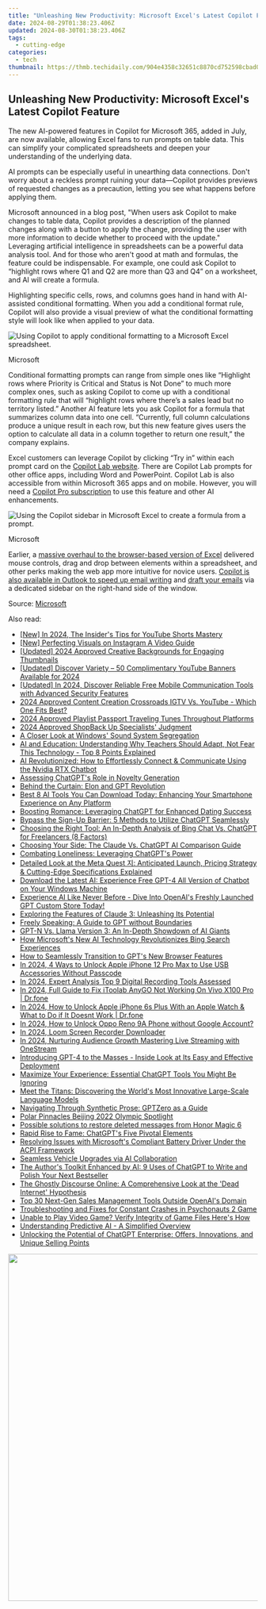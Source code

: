```yaml
---
title: "Unleashing New Productivity: Microsoft Excel's Latest Copilot Feature"
date: 2024-08-29T01:38:23.406Z
updated: 2024-08-30T01:38:23.406Z
tags:
  - cutting-edge
categories:
  - tech
thumbnail: https://thmb.techidaily.com/904e4358c32651c8870cd752598cbad0b1afa3205d185e4b265bf0a0d105bd32.jpg
---
```


## Unleashing New Productivity: Microsoft Excel's Latest Copilot Feature

The new AI-powered features in Copilot for Microsoft 365, added in July, are now available, allowing Excel fans to run prompts on table data. This can simplify your complicated spreadsheets and deepen your understanding of the underlying data.

 AI prompts can be especially useful in unearthing data connections. Don't worry about a reckless prompt ruining your data—Copilot provides previews of requested changes as a precaution, letting you see what happens before applying them.

 Microsoft announced in a blog post, "When users ask Copilot to make changes to table data, Copilot provides a description of the planned changes along with a button to apply the change, providing the user with more information to decide whether to proceed with the update." Leveraging artificial intelligence in spreadsheets can be a powerful data analysis tool. And for those who aren't good at math and formulas, the feature could be indispensable. For example, one could ask Copilot to “highlight rows where Q1 and Q2 are more than Q3 and Q4” on a worksheet, and AI will create a formula.

 Highlighting specific cells, rows, and columns goes hand in hand with AI-assisted conditional formatting. When you add a conditional format rule, Copilot will also provide a visual preview of what the conditional formatting style will look like when applied to your data.

![Using Copilot to apply conditional formatting to a Microsoft Excel spreadsheet.](https://static1.howtogeekimages.com/wordpress/wp-content/uploads/2024/08/microsoft-excel-copilot-ai-conditional-formatting-example.png) 

Microsoft

 Conditional formatting prompts can range from simple ones like “Highlight rows where Priority is Critical and Status is Not Done” to much more complex ones, such as asking Copilot to come up with a conditional formatting rule that will “highlight rows where there’s a sales lead but no territory listed.” Another AI feature lets you ask Copilot for a formula that summarizes column data into one cell. “Currently, full column calculations produce a unique result in each row, but this new feature gives users the option to calculate all data in a column together to return one result,” the company explains.

 Excel customers can leverage Copilot by clicking “Try in” within each prompt card on the [Copilot Lab website](https://copilot.cloud.microsoft/prompts). There are Copilot Lab prompts for other office apps, including Word and PowerPoint. Copilot Lab is also accessible from within Microsoft 365 apps and on mobile. However, you will need a [Copilot Pro subscription](https://snapchat-videos.techidaily.com/new-in-2024-transforming-old-images-into-snaps-on-snapchat/) to use this feature and other AI enhancements.

![Using the Copilot sidebar in Microsoft Excel to create a formula from a prompt.](https://static1.howtogeekimages.com/wordpress/wp-content/uploads/2024/08/microsoft-excel-copilot-ai-formula-creation-from-prompt.png) 

Microsoft

 Earlier, a [massive overhaul to the browser-based version of Excel](https://video-capture.techidaily.com/in-2024-capture-call-transcript-for-study/) delivered mouse controls, drag and drop between elements within a spreadsheet, and other perks making the web app more intuitive for novice users. [Copilot is also available in Outlook to speed up email writing](https://facebook.techidaily.com/rally-for-fame-strategies-to-boost-your-online-gathering/) and [draft your emails](https://buynow-tips.techidaily.com/furbo-dog-camera-review-the-best-overall/) via a dedicated sidebar on the right-hand side of the window.

 Source: [Microsoft](https://techcommunity.microsoft.com/t5/copilot-for-microsoft-365/what-s-new-in-copilot-july-2024/ba-p/4200439)

<ins class="adsbygoogle"
     style="display:block"
     data-ad-format="autorelaxed"
     data-ad-client="ca-pub-7571918770474297"
     data-ad-slot="1223367746"></ins>



<ins class="adsbygoogle"
     style="display:block"
     data-ad-client="ca-pub-7571918770474297"
     data-ad-slot="8358498916"
     data-ad-format="auto"
     data-full-width-responsive="true"></ins>

<span class="atpl-alsoreadstyle">Also read:</span>
<div><ul>
<li><a href="https://youtube-webster.techidaily.com/n-2024-the-insiders-tips-for-youtube-shorts-mastery/"><u>[New] In 2024, The Insider's Tips for YouTube Shorts Mastery</u></a></li>
<li><a href="https://instagram-clips.techidaily.com/new-perfecting-visuals-on-instagram-a-video-guide/"><u>[New] Perfecting Visuals on Instagram  A Video Guide</u></a></li>
<li><a href="https://facebook-record-videos.techidaily.com/updated-2024-approved-creative-backgrounds-for-engaging-thumbnails/"><u>[Updated] 2024 Approved  Creative Backgrounds for Engaging Thumbnails</u></a></li>
<li><a href="https://facebook-video-share.techidaily.com/updated-discover-variety-50-complimentary-youtube-banners-available-for-2024/"><u>[Updated] Discover Variety – 50 Complimentary YouTube Banners Available for 2024</u></a></li>
<li><a href="https://desktop-recording.techidaily.com/updated-in-2024-discover-reliable-free-mobile-communication-tools-with-advanced-security-features/"><u>[Updated] In 2024, Discover Reliable Free Mobile Communication Tools with Advanced Security Features</u></a></li>
<li><a href="https://youtube-video-recordings.techidaily.com/2024-approved-content-creation-crossroads-igtv-vs-youtube-which-one-fits-best/"><u>2024 Approved  Content Creation Crossroads  IGTV Vs. YouTube - Which One Fits Best?</u></a></li>
<li><a href="https://extra-skills.techidaily.com/2024-approved-playlist-passport-traveling-tunes-throughout-platforms/"><u>2024 Approved  Playlist Passport  Traveling Tunes Throughout Platforms</u></a></li>
<li><a href="https://visual-screen-recording.techidaily.com/2024-approved-shopback-up-specialists-judgment/"><u>2024 Approved  ShopBack Up Specialists' Judgment</u></a></li>
<li><a href="https://windows11.techidaily.com/a-closer-look-at-windows-sound-system-segregation/"><u>A Closer Look at Windows' Sound System Segregation</u></a></li>
<li><a href="https://tech-revival.techidaily.com/ai-and-education-understanding-why-teachers-should-adapt-not-fear-this-technology-top-8-points-explained/"><u>AI and Education: Understanding Why Teachers Should Adapt, Not Fear This Technology - Top 8 Points Explained</u></a></li>
<li><a href="https://tech-revival.techidaily.com/ai-revolutionized-how-to-effortlessly-connect-and-communicate-using-the-nvidia-rtx-chatbot/"><u>AI Revolutionized: How to Effortlessly Connect & Communicate Using the Nvidia RTX Chatbot</u></a></li>
<li><a href="https://tech-revival.techidaily.com/assessing-chatgpts-role-in-novelty-generation/"><u>Assessing ChatGPT's Role in Novelty Generation</u></a></li>
<li><a href="https://tech-revival.techidaily.com/behind-the-curtain-elon-and-gpt-revolution/"><u>Behind the Curtain: Elon and GPT Revolution</u></a></li>
<li><a href="https://tech-revival.techidaily.com/best-8-ai-tools-you-can-download-today-enhancing-your-smartphone-experience-on-any-platform/"><u>Best 8 AI Tools You Can Download Today: Enhancing Your Smartphone Experience on Any Platform</u></a></li>
<li><a href="https://tech-revival.techidaily.com/boosting-romance-leveraging-chatgpt-for-enhanced-dating-success/"><u>Boosting Romance: Leveraging ChatGPT for Enhanced Dating Success</u></a></li>
<li><a href="https://tech-revival.techidaily.com/bypass-the-sign-up-barrier-5-methods-to-utilize-chatgpt-seamlessly/"><u>Bypass the Sign-Up Barrier: 5 Methods to Utilize ChatGPT Seamlessly</u></a></li>
<li><a href="https://tech-revival.techidaily.com/choosing-the-right-tool-an-in-depth-analysis-of-bing-chat-vs-chatgpt-for-freelancers-8-factors/"><u>Choosing the Right Tool: An In-Depth Analysis of Bing Chat Vs. ChatGPT for Freelancers (8 Factors)</u></a></li>
<li><a href="https://tech-revival.techidaily.com/choosing-your-side-the-claude-vs-chatgpt-ai-comparison-guide/"><u>Choosing Your Side: The Claude Vs. ChatGPT AI Comparison Guide</u></a></li>
<li><a href="https://tech-revival.techidaily.com/combating-loneliness-leveraging-chatgpts-power/"><u>Combating Loneliness: Leveraging ChatGPT's Power</u></a></li>
<li><a href="https://tech-recovery.techidaily.com/detailed-look-at-the-meta-quest-anticipated-launch-pricing-strategy-and-cutting-edge-specifications-explained/"><u>Detailed Look at the Meta Quest 지: Anticipated Launch, Pricing Strategy & Cutting-Edge Specifications Explained</u></a></li>
<li><a href="https://tech-revival.techidaily.com/download-the-latest-ai-experience-free-gpt-4-all-version-of-chatbot-on-your-windows-machine/"><u>Download the Latest AI: Experience Free GPT-4 All Version of Chatbot on Your Windows Machine</u></a></li>
<li><a href="https://tech-revival.techidaily.com/experience-ai-like-never-before-dive-into-openais-freshly-launched-gpt-custom-store-today/"><u>Experience AI Like Never Before - Dive Into OpenAI's Freshly Launched GPT Custom Store Today!</u></a></li>
<li><a href="https://tech-revival.techidaily.com/exploring-the-features-of-claude-3-unleashing-its-potential/"><u>Exploring the Features of Claude 3: Unleashing Its Potential</u></a></li>
<li><a href="https://tech-revival.techidaily.com/freely-speaking-a-guide-to-gpt-without-boundaries/"><u>Freely Speaking: A Guide to GPT without Boundaries</u></a></li>
<li><a href="https://tech-revival.techidaily.com/gpt-n-vs-llama-version-3-an-in-depth-showdown-of-ai-giants/"><u>GPT-N Vs. Llama Version 3: An In-Depth Showdown of AI Giants</u></a></li>
<li><a href="https://tech-revival.techidaily.com/how-microsofts-new-ai-technology-revolutionizes-bing-search-experiences/"><u>How Microsoft's New AI Technology Revolutionizes Bing Search Experiences</u></a></li>
<li><a href="https://tech-revival.techidaily.com/how-to-seamlessly-transition-to-gpts-new-browser-features/"><u>How to Seamlessly Transition to GPT's New Browser Features</u></a></li>
<li><a href="https://ios-unlock.techidaily.com/in-2024-4-ways-to-unlock-apple-iphone-12-pro-max-to-use-usb-accessories-without-passcode-by-drfone-ios/"><u>In 2024, 4 Ways to Unlock Apple iPhone 12 Pro Max to Use USB Accessories Without Passcode</u></a></li>
<li><a href="https://screen-recording.techidaily.com/in-2024-expert-analysis-top-9-digital-recording-tools-assessed/"><u>In 2024, Expert Analysis  Top 9 Digital Recording Tools Assessed</u></a></li>
<li><a href="https://review-topics.techidaily.com/in-2024-full-guide-to-fix-itoolab-anygo-not-working-on-vivo-x100-pro-drfone-by-drfone-virtual-android/"><u>In 2024, Full Guide to Fix iToolab AnyGO Not Working On Vivo X100 Pro | Dr.fone</u></a></li>
<li><a href="https://iphone-unlock.techidaily.com/in-2024-how-to-unlock-apple-iphone-6s-plus-with-an-apple-watch-and-what-to-do-if-it-doesnt-work-drfone-by-drfone-ios/"><u>In 2024, How to Unlock Apple iPhone 6s Plus With an Apple Watch & What to Do if It Doesnt Work | Dr.fone</u></a></li>
<li><a href="https://easy-unlock-android.techidaily.com/in-2024-how-to-unlock-oppo-reno-9a-phone-without-google-account-by-drfone-android/"><u>In 2024, How to Unlock Oppo Reno 9A Phone without Google Account?</u></a></li>
<li><a href="https://screen-mirroring-recording.techidaily.com/in-2024-loom-screen-recorder-downloader/"><u>In 2024, Loom Screen Recorder Downloader</u></a></li>
<li><a href="https://extra-guidance.techidaily.com/in-2024-nurturing-audience-growth-mastering-live-streaming-with-onestream/"><u>In 2024, Nurturing Audience Growth  Mastering Live Streaming with OneStream</u></a></li>
<li><a href="https://tech-revival.techidaily.com/introducing-gpt-4-to-the-masses-inside-look-at-its-easy-and-effective-deployment/"><u>Introducing GPT-4 to the Masses - Inside Look at Its Easy and Effective Deployment</u></a></li>
<li><a href="https://tech-revival.techidaily.com/maximize-your-experience-essential-chatgpt-tools-you-might-be-ignoring/"><u>Maximize Your Experience: Essential ChatGPT Tools You Might Be Ignoring</u></a></li>
<li><a href="https://tech-revival.techidaily.com/meet-the-titans-discovering-the-worlds-most-innovative-large-scale-language-models/"><u>Meet the Titans: Discovering the World's Most Innovative Large-Scale Language Models</u></a></li>
<li><a href="https://tech-revival.techidaily.com/navigating-through-synthetic-prose-gptzero-as-a-guide/"><u>Navigating Through Synthetic Prose: GPTZero as a Guide</u></a></li>
<li><a href="https://extra-information.techidaily.com/polar-pinnacles-beijing-2022-olympic-spotlight/"><u>Polar Pinnacles  Beijing 2022 Olympic Spotlight</u></a></li>
<li><a href="https://review-topics.techidaily.com/possible-solutions-to-restore-deleted-messages-from-honor-magic-6-by-fonelab-android-recover-messages/"><u>Possible solutions to restore deleted messages from Honor Magic 6</u></a></li>
<li><a href="https://tech-revival.techidaily.com/rapid-rise-to-fame-chatgpts-five-pivotal-elements/"><u>Rapid Rise to Fame: ChatGPT's Five Pivotal Elements</u></a></li>
<li><a href="https://hardware-updates.techidaily.com/resolving-issues-with-microsofts-compliant-battery-driver-under-the-acpi-framework/"><u>Resolving Issues with Microsoft's Compliant Battery Driver Under the ACPI Framework</u></a></li>
<li><a href="https://tech-revival.techidaily.com/seamless-vehicle-upgrades-via-ai-collaboration/"><u>Seamless Vehicle Upgrades via AI Collaboration</u></a></li>
<li><a href="https://tech-revival.techidaily.com/the-authors-toolkit-enhanced-by-ai-9-uses-of-chatgpt-to-write-and-polish-your-next-bestseller/"><u>The Author's Toolkit Enhanced by AI: 9 Uses of ChatGPT to Write and Polish Your Next Bestseller</u></a></li>
<li><a href="https://tech-revival.techidaily.com/the-ghostly-discourse-online-a-comprehensive-look-at-the-dead-internet-hypothesis/"><u>The Ghostly Discourse Online: A Comprehensive Look at the 'Dead Internet' Hypothesis</u></a></li>
<li><a href="https://tech-revival.techidaily.com/top-30-next-gen-sales-management-tools-outside-openais-domain/"><u>Top 30 Next-Gen Sales Management Tools Outside OpenAI's Domain</u></a></li>
<li><a href="https://program-issues.techidaily.com/troubleshooting-and-fixes-for-constant-crashes-in-psychonauts-2-game/"><u>Troubleshooting and Fixes for Constant Crashes in Psychonauts 2 Game</u></a></li>
<li><a href="https://win-answers.techidaily.com/unable-to-play-video-game-verify-integrity-of-game-files-heres-how/"><u>Unable to Play Video Game? Verify Integrity of Game Files Here's How</u></a></li>
<li><a href="https://tech-revival.techidaily.com/understanding-predictive-ai-a-simplified-overview/"><u>Understanding Predictive AI - A Simplified Overview</u></a></li>
<li><a href="https://tech-revival.techidaily.com/unlocking-the-potential-of-chatgpt-enterprise-offers-innovations-and-unique-selling-points/"><u>Unlocking the Potential of ChatGPT Enterprise: Offers, Innovations, and Unique Selling Points</u></a></li>
</ul></div>

<!-- affiliate ads begin -->
<a href="https://unicoeye.pxf.io/c/5597632/2084396/18498" target="_top" id="2084396"><img src="//a.impactradius-go.com/display-ad/18498-2084396" border="0" alt="" width="1920" height="700"/></a><img height="0" width="0" src="https://imp.pxf.io/i/5597632/2084396/18498" style="position:absolute;visibility:hidden;" border="0" />
<!-- affiliate ads end -->